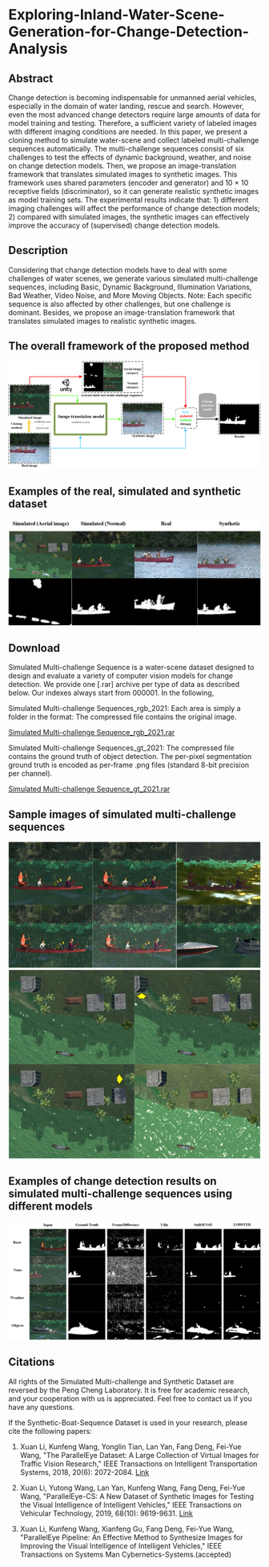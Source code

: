 # Exploring-Inland-Water-Scene-Generation-for-Change-Detection-Analysis


## Abstract

Change detection is becoming indispensable for unmanned aerial vehicles, especially in 
the domain of water landing, rescue and search. However, even the most advanced change detectors 
require large amounts of data for model training and testing. Therefore, a sufficient variety of 
labeled images with different imaging conditions are needed. In this paper, we present a cloning 
method to simulate water-scene and collect labeled multi-challenge sequences automatically. The multi-challenge sequences consist of six challenges to test the effects of dynamic background, weather, and noise on change detection models. Then, we propose an image-translation framework that translates simulated images to synthetic images. This framework uses shared parameters (encoder and generator) and 10 × 10 receptive fields (discriminator), so it can generate realistic synthetic images as model training sets. The experimental results indicate that: 1) different imaging challenges will affect the performance of change detection models; 2) compared with simulated images, the synthetic images can effectively improve the accuracy of (supervised) change detection models.

## Description
Considering that change detection models have to deal with some challenges of water scenes, we generate various simulated multi-challenge sequences, 
including Basic, Dynamic Background, Illumination Variations, Bad Weather, Video Noise, and More Moving Objects. Note:
Each specific sequence is also affected by other challenges, but one challenge is dominant.
Besides, we propose an image-translation framework that translates simulated images to realistic synthetic images.

## The overall framework of the proposed method
![image](https://github.com/lx7555/Exploring-Inland-Water-Scene-Generation-for-Change-Detection-Analysis/blob/main/image/fig2.jpg)

## Examples of the real, simulated and synthetic dataset
![image](https://github.com/lx7555/Exploring-Inland-Water-Scene-Generation-for-Change-Detection-Analysis/blob/main/image/fig7.jpg)


## Download
Simulated Multi-challenge Sequence is a water-scene dataset designed to design and evaluate a variety of computer vision models for change detection.
We provide one [.rar] archive per type of data as described below. Our indexes always start from 000001. In the following,

Simulated Multi-challenge Sequences_rgb_2021: Each area is simply a folder in the format: The compressed file contains the original image.

[Simulated Multi-challenge Sequence_rgb_2021.rar](https://drive.google.com/file/d/1CtYW_VI5qoMACBCQtydUiQPQfHmwnvbF/view?usp=sharing)

Simulated Multi-challenge Sequences_gt_2021: The compressed file contains the ground truth of object detection. The per-pixel segmentation ground truth is encoded as per-frame .png files (standard 8-bit precision per channel).

[Simulated Multi-challenge Sequence_gt_2021.rar](https://drive.google.com/file/d/1F4RzxERYATSQoW-nrnaeRVKBmKdja349/view?usp=sharing)

## Sample images of simulated multi-challenge sequences
![image](https://github.com/lx7555/Exploring-Inland-Water-Scene-Generation-for-Change-Detection-Analysis/blob/main/image/fig4.jpg)
![image](https://github.com/lx7555/Exploring-Inland-Water-Scene-Generation-for-Change-Detection-Analysis/blob/main/image/fig5.jpg)

## Examples of change detection results on simulated multi-challenge sequences using different models
![image](https://github.com/lx7555/Exploring-Inland-Water-Scene-Generation-for-Change-Detection-Analysis/blob/main/image/fig9.jpg)

## Citations
All rights of the Simulated Multi-challenge and Synthetic Dataset are reversed by the Peng Cheng Laboratory. It is free for academic research, and your cooperation with us is appreciated. Feel free to contact us if you have any questions.

If the Synthetic-Boat-Sequence Dataset is used in your research, please cite the following papers:

1. Xuan Li, Kunfeng Wang, Yonglin Tian, Lan Yan, Fang Deng, Fei-Yue Wang, "The ParallelEye Dataset: A Large Collection of Virtual Images for Traffic Vision Research," 
IEEE Transactions on Intelligent Transportation Systems, 2018, 20(6): 2072-2084. [Link](https://ieeexplore.ieee.org/document/8451919/)

2. Xuan Li, Yutong Wang, Lan Yan, Kunfeng Wang, Fang Deng, Fei-Yue Wang, "ParallelEye-CS: A New Dataset of Synthetic Images for Testing the Visual Intelligence of Intelligent Vehicles," IEEE Transactions on Vehicular Technology, 2019, 68(10): 9619-9631. [Link](https://ieeexplore.ieee.org/abstract/document/8807212)

3. Xuan Li, Kunfeng Wang, Xianfeng Gu, Fang Deng, Fei-Yue Wang, "ParallelEye Pipeline: An Effective Method to Synthesize Images for Improving the Visual
Intelligence of Intelligent Vehicles," IEEE Transactions on Systems Man Cybernetics-Systems.(accepted) 



